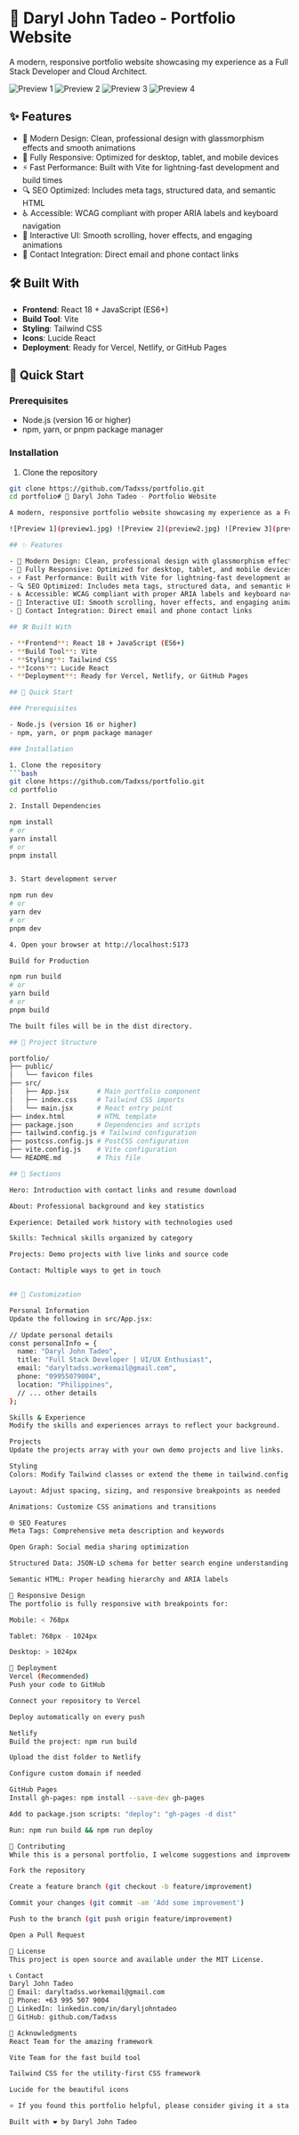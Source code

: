 # 🚀 Daryl John Tadeo - Portfolio Website

A modern, responsive portfolio website showcasing my experience as a Full Stack Developer and Cloud Architect.

![Preview 1](preview1.jpg) ![Preview 2](preview2.jpg) ![Preview 3](preview3.jpg) ![Preview 4](preview4.jpg)

## ✨ Features

- 🎨 Modern Design: Clean, professional design with glassmorphism effects and smooth animations
- 📱 Fully Responsive: Optimized for desktop, tablet, and mobile devices
- ⚡ Fast Performance: Built with Vite for lightning-fast development and build times
- 🔍 SEO Optimized: Includes meta tags, structured data, and semantic HTML
- ♿ Accessible: WCAG compliant with proper ARIA labels and keyboard navigation
- 🌟 Interactive UI: Smooth scrolling, hover effects, and engaging animations
- 📧 Contact Integration: Direct email and phone contact links

## 🛠️ Built With

- **Frontend**: React 18 + JavaScript (ES6+)
- **Build Tool**: Vite
- **Styling**: Tailwind CSS
- **Icons**: Lucide React
- **Deployment**: Ready for Vercel, Netlify, or GitHub Pages

## 🚀 Quick Start

### Prerequisites

- Node.js (version 16 or higher)
- npm, yarn, or pnpm package manager

### Installation

1. Clone the repository
```bash
git clone https://github.com/Tadxss/portfolio.git
cd portfolio# 🚀 Daryl John Tadeo - Portfolio Website

A modern, responsive portfolio website showcasing my experience as a Full Stack Developer and Cloud Architect.

![Preview 1](preview1.jpg) ![Preview 2](preview2.jpg) ![Preview 3](preview3.jpg) ![Preview 4](preview4.jpg)

## ✨ Features

- 🎨 Modern Design: Clean, professional design with glassmorphism effects and smooth animations
- 📱 Fully Responsive: Optimized for desktop, tablet, and mobile devices
- ⚡ Fast Performance: Built with Vite for lightning-fast development and build times
- 🔍 SEO Optimized: Includes meta tags, structured data, and semantic HTML
- ♿ Accessible: WCAG compliant with proper ARIA labels and keyboard navigation
- 🌟 Interactive UI: Smooth scrolling, hover effects, and engaging animations
- 📧 Contact Integration: Direct email and phone contact links

## 🛠️ Built With

- **Frontend**: React 18 + JavaScript (ES6+)
- **Build Tool**: Vite
- **Styling**: Tailwind CSS
- **Icons**: Lucide React
- **Deployment**: Ready for Vercel, Netlify, or GitHub Pages

## 🚀 Quick Start

### Prerequisites

- Node.js (version 16 or higher)
- npm, yarn, or pnpm package manager

### Installation

1. Clone the repository
```bash
git clone https://github.com/Tadxss/portfolio.git
cd portfolio

2. Install Dependencies

npm install
# or
yarn install
# or
pnpm install


3. Start development server

npm run dev
# or
yarn dev
# or
pnpm dev

4. Open your browser at http://localhost:5173

Build for Production

npm run build
# or
yarn build
# or
pnpm build

The built files will be in the dist directory.

## 📁 Project Structure

portfolio/
├── public/
│   └── favicon files
├── src/
│   ├── App.jsx       # Main portfolio component
│   ├── index.css     # Tailwind CSS imports
│   └── main.jsx      # React entry point
├── index.html        # HTML template
├── package.json      # Dependencies and scripts
├── tailwind.config.js # Tailwind configuration
├── postcss.config.js # PostCSS configuration
├── vite.config.js    # Vite configuration
└── README.md         # This file

## 🎯 Sections

Hero: Introduction with contact links and resume download

About: Professional background and key statistics

Experience: Detailed work history with technologies used

Skills: Technical skills organized by category

Projects: Demo projects with live links and source code

Contact: Multiple ways to get in touch


## 🔧 Customization

Personal Information
Update the following in src/App.jsx:

// Update personal details
const personalInfo = {
  name: "Daryl John Tadeo",
  title: "Full Stack Developer | UI/UX Enthusiast",
  email: "daryltadss.workemail@gmail.com",
  phone: "09955079004",
  location: "Philippines",
  // ... other details
};

Skills & Experience
Modify the skills and experiences arrays to reflect your background.

Projects
Update the projects array with your own demo projects and live links.

Styling
Colors: Modify Tailwind classes or extend the theme in tailwind.config.js

Layout: Adjust spacing, sizing, and responsive breakpoints as needed

Animations: Customize CSS animations and transitions

🌐 SEO Features
Meta Tags: Comprehensive meta description and keywords

Open Graph: Social media sharing optimization

Structured Data: JSON-LD schema for better search engine understanding

Semantic HTML: Proper heading hierarchy and ARIA labels

📱 Responsive Design
The portfolio is fully responsive with breakpoints for:

Mobile: < 768px

Tablet: 768px - 1024px

Desktop: > 1024px

🚀 Deployment
Vercel (Recommended)
Push your code to GitHub

Connect your repository to Vercel

Deploy automatically on every push

Netlify
Build the project: npm run build

Upload the dist folder to Netlify

Configure custom domain if needed

GitHub Pages
Install gh-pages: npm install --save-dev gh-pages

Add to package.json scripts: "deploy": "gh-pages -d dist"

Run: npm run build && npm run deploy

🤝 Contributing
While this is a personal portfolio, I welcome suggestions and improvements:

Fork the repository

Create a feature branch (git checkout -b feature/improvement)

Commit your changes (git commit -am 'Add some improvement')

Push to the branch (git push origin feature/improvement)

Open a Pull Request

📄 License
This project is open source and available under the MIT License.

📞 Contact
Daryl John Tadeo
📧 Email: daryltadss.workemail@gmail.com
📱 Phone: +63 995 507 9004
💼 LinkedIn: linkedin.com/in/daryljohntadeo
🔗 GitHub: github.com/Tadxss

🙏 Acknowledgments
React Team for the amazing framework

Vite Team for the fast build tool

Tailwind CSS for the utility-first CSS framework

Lucide for the beautiful icons

⭐ If you found this portfolio helpful, please consider giving it a star!

Built with ❤️ by Daryl John Tadeo